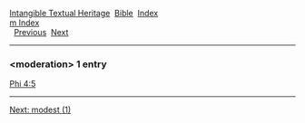 [Intangible Textual Heritage](../../index)  [Bible](../index) 
[Index](index)   
[m Index](_m_)  
  [Previous](c07524)  [Next](c07526) 

------------------------------------------------------------------------

### &lt;moderation&gt; 1 entry

[Phi 4:5](../kjv/phi004.htm#005)  

------------------------------------------------------------------------

[Next: modest (1)](c07526)
